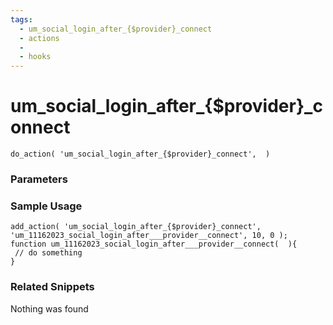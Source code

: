 ```yaml
---
tags: 
  - um_social_login_after_{$provider}_connect
  - actions
  - 
  - hooks
---
```

# um\_social\_login\_after\_{$provider}\_connect

``` php:no-line-numbers
do_action( 'um_social_login_after_{$provider}_connect',  )
```
<div class='hook-sep'></div>

### Parameters

<div class='hook-sep'></div>



### Sample Usage

``` php:no-line-numbers
add_action( 'um_social_login_after_{$provider}_connect', 'um_11162023_social_login_after___provider__connect', 10, 0 );
function um_11162023_social_login_after___provider__connect(  ){
 // do something
}
```
<div class='hook-sep'></div>



### Related Snippets

Nothing was found

